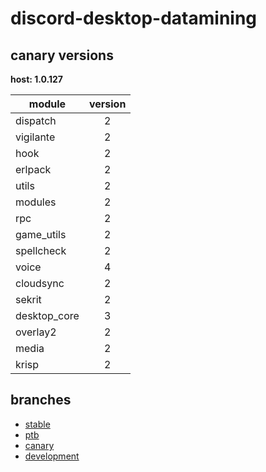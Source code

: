 # discord-desktop-datamining

## canary versions

**host: 1.0.127**

| module | version |
| ------ | :-----: |
| dispatch | 2 |
| vigilante | 2 |
| hook | 2 |
| erlpack | 2 |
| utils | 2 |
| modules | 2 |
| rpc | 2 |
| game_utils | 2 |
| spellcheck | 2 |
| voice | 4 |
| cloudsync | 2 |
| sekrit | 2 |
| desktop_core | 3 |
| overlay2 | 2 |
| media | 2 |
| krisp | 2 |

## branches

- [stable](https://github.com/OpenAsar/discord-desktop-datamining/tree/stable)
- [ptb](https://github.com/OpenAsar/discord-desktop-datamining/tree/ptb)
- [canary](https://github.com/OpenAsar/discord-desktop-datamining/tree/canary)
- [development](https://github.com/OpenAsar/discord-desktop-datamining/tree/development)